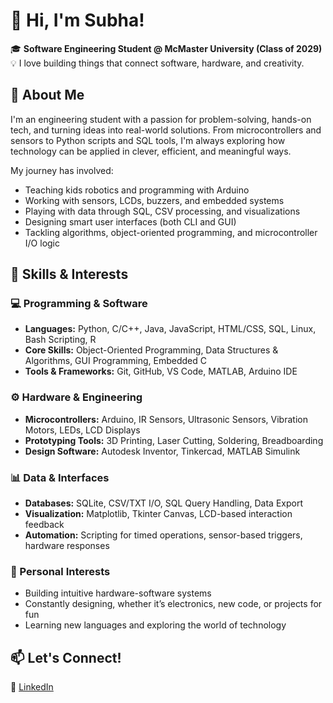 # 👋 Hi, I'm Subha!

🎓 **Software Engineering Student @ McMaster University (Class of 2029)**  
💡 I love building things that connect software, hardware, and creativity.


## 🧠 About Me

I'm an engineering student with a passion for problem-solving, hands-on tech, and turning ideas into real-world solutions. From microcontrollers and sensors to Python scripts and SQL tools, I'm always exploring how technology can be applied in clever, efficient, and meaningful ways.

My journey has involved:

- Teaching kids robotics and programming with Arduino
- Working with sensors, LCDs, buzzers, and embedded systems
- Playing with data through SQL, CSV processing, and visualizations
- Designing smart user interfaces (both CLI and GUI)
- Tackling algorithms, object-oriented programming, and microcontroller I/O logic


## 🔧 Skills & Interests

### 💻 Programming & Software
- **Languages:** Python, C/C++, Java, JavaScript, HTML/CSS, SQL, Linux, Bash Scripting, R  
- **Core Skills:** Object-Oriented Programming, Data Structures & Algorithms, GUI Programming, Embedded C  
- **Tools & Frameworks:** Git, GitHub, VS Code, MATLAB, Arduino IDE  

### ⚙️ Hardware & Engineering
- **Microcontrollers:** Arduino, IR Sensors, Ultrasonic Sensors, Vibration Motors, LEDs, LCD Displays  
- **Prototyping Tools:** 3D Printing, Laser Cutting, Soldering, Breadboarding  
- **Design Software:** Autodesk Inventor, Tinkercad, MATLAB Simulink  

### 📊 Data & Interfaces
- **Databases:** SQLite, CSV/TXT I/O, SQL Query Handling, Data Export  
- **Visualization:** Matplotlib, Tkinter Canvas, LCD-based interaction feedback  
- **Automation:** Scripting for timed operations, sensor-based triggers, hardware responses  

### 🌟 Personal Interests
- Building intuitive hardware-software systems
- Constantly designing, whether it’s electronics, new code, or projects for fun  
- Learning new languages and exploring the world of technology


## 📫 Let's Connect!

🔗 [LinkedIn](https://linkedin.com/in/subharatti)  


